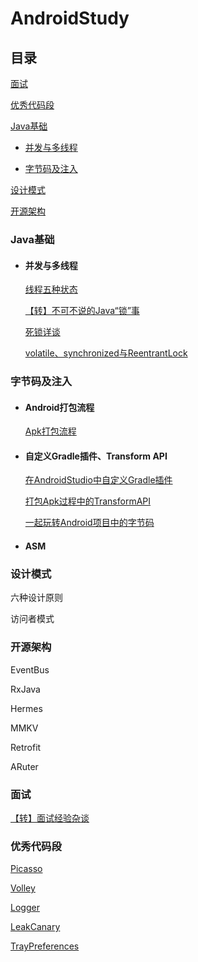 # AndroidStudy





## 目录

[面试](#面试)

[优秀代码段](#优秀代码段)

[Java基础](#Java基础)

- [并发与多线程](#并发与多线程)

- [字节码及注入](#字节码及注入)



[设计模式](#设计模式)

[开源架构](#开源架构)

























### Java基础

- #### 并发与多线程

  [线程五种状态](java/线程五种状态.md)

  [【转】不可不说的Java“锁”事](java/不可不说的Java"锁"事.md)

  [死锁详谈](java/死锁详谈.md)

  [volatile、synchronized与ReentrantLock](java/volatile、synchronized与ReentrantLock.md)





### 字节码及注入

- #### Android打包流程

  [Apk打包流程](bytecode/Apk打包流程.md)





- #### 自定义Gradle插件、Transform API

  [在AndroidStudio中自定义Gradle插件](bytecode/在AndroidStudio中自定义Gradle插件.md)

  [打包Apk过程中的TransformAPI](bytecode/打包Apk过程中的TransformAPI.md)

  [一起玩转Android项目中的字节码](bytecode/一起玩转Android项目中的字节码.md)



- #### ASM







### 设计模式

六种设计原则 

访问者模式







### 开源架构

EventBus

RxJava

Hermes

MMKV

Retrofit

ARuter











### 面试

[【转】面试经验杂谈](interview/面试经验杂谈.md)









### 优秀代码段

[Picasso](code/good-code/Picasso.md)

[Volley](code/good-code/Volley.md)

[Logger](code/good-code/Logger.md)

[LeakCanary](code/good-code/LeakCanary.md)

[TrayPreferences](code/good-code/TrayPreferences.md)











